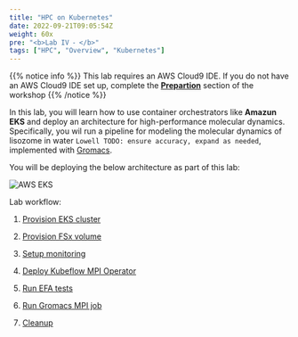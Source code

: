 ```yaml
---
title: "HPC on Kubernetes"
date: 2022-09-21T09:05:54Z
weight: 60x
pre: "<b>Lab IV ⁃ </b>"
tags: ["HPC", "Overview", "Kubernetes"]
---
```


<!--
**HPC jobs on Kubernetes**
-->

{{% notice info %}}
This lab requires an AWS Cloud9 IDE. If you do not have an AWS Cloud9 IDE set up, complete the **[Prepartion](/02-aws-getting-started.html)** section of the workshop
{{% /notice %}}

<!--
{{% notice info %}}
This lab requires a Kubernetes cluster. If you are working on this lab as part of an AWS presented event, a cluster is already provisioned in your lab environment. If you do not have a cluster available, you can use the **[provision-eks-cluster](06-provision-eks-cluster)** instructions to provision a new cluster.
{{% /notice %}}
-->

In this lab, you will learn how to use container orchestrators like **Amazun EKS** and deploy an architecture for high-performance molecular dynamics. Specifically, you wil run a pipeline for modeling the molecular dynamics of lisozome in water ```Lowell TODO: ensure accuracy, expand as needed```, implemented with [Gromacs](https://www.gromacs.org/). 

You will be deploying the below architecture as part of this lab:

![AWS EKS](/images/aws-eks/eks-hpc-architecture.png)

Lab workflow:

1. [Provision EKS cluster](09-hpc-kubernetes/01-provision-eks.html)

2. [Provision FSx volume](09-hpc-kubernetes/02-provision-fsx.html)

3. [Setup monitoring](09-hpc-kubernetes/03-setup-monitoring.html)

4. [Deploy Kubeflow MPI Operator](09-hpc-kubernetes/04-mpi-operator.html)

5. [Run EFA tests](09-hpc-kubernetes/05-efa-tests.html)

6. [Run Gromacs MPI job](09-hpc-kubernetes/06-gromacs-mpi.html)

7. [Cleanup](09-hpc-kubernetes/07-cleanup.html)
